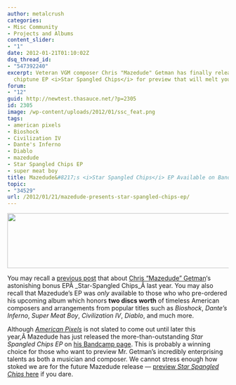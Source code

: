 ```yaml
---
author: metalcrush
categories:
- Misc Community
- Projects and Albums
content_slider:
- "1"
date: 2012-01-21T01:10:02Z
dsq_thread_id:
- "547392240"
excerpt: Veteran VGM composer Chris "Mazedude" Getman has finally released his sexy
  chiptune EP <i>Star Spangled Chips</i> for preview that will melt your ears off.
forum:
- "12"
guid: http://newtest.thasauce.net/?p=2305
id: 2305
image: /wp-content/uploads/2012/01/ssc_feat.png
tags:
- american pixels
- Bioshock
- Civilization IV
- Dante's Inferno
- Diablo
- mazedude
- Star Spangled Chips EP
- super meat boy
title: Mazedude&#8217;s <i>Star Spangled Chips</i> EP Available on Bandcamp
topic:
- "34529"
url: /2012/01/21/mazedude-presents-star-spangled-chips-ep/
---
```


<center>
  <a href="http://thasauce.net/wp-content/uploads/2012/01/mazedude_banner.png"><img class="aligncenter size-full wp-image-2307" title="mazedude_banner" src="http://thasauce.net/wp-content/uploads/2012/01/mazedude_banner.png" alt="" width="537" height="125" srcset="http://thasauce.net/wp-content/uploads/2012/01/mazedude_banner.png 537w, http://thasauce.net/wp-content/uploads/2012/01/mazedude_banner-300x69.png 300w, http://thasauce.net/wp-content/uploads/2012/01/mazedude_banner-75x17.png 75w" sizes="(max-width: 537px) 100vw, 537px" /></a>
</center>


  
You may recall a [previous post](http://thasauce.net/2011/07/25/mazedude-announces-pre-order-ep-talks-about-his-anticipated-album/) that about [Chris &#8220;Mazedude&#8221; Getman](http://mazedudemusic.com/)&#8216;s astonishing bonus EPÂ _Star-Spangled Chips_Â last year. You may also recall that Mazedude&#8217;s EP was _only_ available to those who who pre-ordered his upcoming album which honors **two discs worth** of timeless American composers and arrangements from popular titles such as _Bioshock_, _Dante&#8217;s Inferno_, _Super Meat Boy_, _Civilization IV_, _Diablo_, and much more.

Although _[American Pixels](http://www.americanpixels.com/index.php)_ is not slated to come out until later this year,Â Mazedude has just released the more-than-outstanding _Star Spangled Chips EP_ on [his Bandcamp page](http://mazedude.bandcamp.com/). This is probably a winning choice for those who want to preview Mr. Getman&#8217;s incredibly enterprising talents as both a musician and composer. We cannot stress enough how stoked we are for the future Mazedude release &#8212; [pr](http://mazedude.bandcamp.com/album/star-spangled-chips)[eview _Star Spangled Chips_ here](http://mazedude.bandcamp.com/album/star-spangled-chips) if you dare.